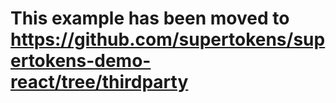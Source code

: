 # This example has been moved to https://github.com/supertokens/supertokens-demo-react/tree/thirdparty
